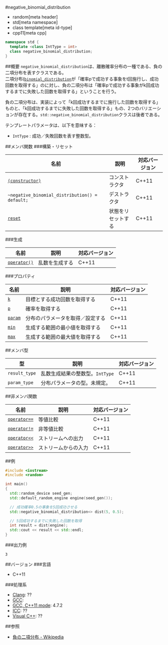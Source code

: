 #negative_binomial_distribution
* random[meta header]
* std[meta namespace]
* class template[meta id-type]
* cpp11[meta cpp]

```cpp
namespace std {
  template <class IntType = int>
  class negative_binomial_distribution;
}
```

##概要
`negative_binomial_distribution`は、離散確率分布の一種である、負の二項分布を表すクラスである。  
二項分布([`binomial_distribution`](binomial_distribution.md)が「確率pで成功する事象をt回施行し、成功回数を取得する」のに対し、負の二項分布は「確率pで成功する事象がk回成功するまでに失敗した回数を取得する」ということを行う。  


負の二項分布は、実装によって「k回成功するまでに施行した回数を取得する」ものと、「k回成功するまでに失敗した回数を取得する」もの、2つのバリエーションが存在する。`std::negative_binomial_distribution`クラスは後者である。


テンプレートパラメータは、以下を意味する：

- `IntType` : 成功／失敗回数を表す整数型。


##メンバ関数
###構築・リセット

| 名前 | 説明 | 対応バージョン |
|---------------------------------------------------------------------|--------------------|-------|
| [`(constructor)`](negative_binomial_distribution/op_constructor.md) | コンストラクタ | C++11 |
| `~negative_binomial_distribution() = default;`       | デストラクタ       | C++11 |
| [`reset`](negative_binomial_distribution/reset.md) | 状態をリセットする | C++11 |


###生成

| 名前 | 説明 | 対応バージョン |
|-------------------------------------------------------------|----------------|-------|
| [`operator()`](negative_binomial_distribution/op_call.md) | 乱数を生成する | C++11 |


###プロパティ

| 名前 | 説明 | 対応バージョン |
|------------------------------------------------------|----------------------------------|-------|
| [`k`](negative_binomial_distribution/k.md)         | 目標とする成功回数を取得する     | C++11 |
| [`p`](negative_binomial_distribution/p.md)         | 確率を取得する                   | C++11 |
| [`param`](negative_binomial_distribution/param.md) | 分布のパラメータを取得／設定する | C++11 |
| [`min`](negative_binomial_distribution/min.md)     | 生成する範囲の最小値を取得する   | C++11 |
| [`max`](negative_binomial_distribution/max.md)     | 生成する範囲の最大値を取得する   | C++11 |


##メンバ型

| 型 | 説明 | 対応バージョン |
|---------------|---------------------------------|-------|
| `result_type` | 乱数生成結果の整数型。`IntType` | C++11 |
| `param_type`  | 分布パラメータの型。未規定。    | C++11 |


##非メンバ関数

| 名前 | 説明 | 対応バージョン |
|------------------------------------------------------------|----------------------|-------|
| [`operator==`](negative_binomial_distribution/op_equal.md)     | 等値比較             | C++11 |
| [`operator!=`](negative_binomial_distribution/op_not_equal.md) | 非等値比較           | C++11 |
| [`operator<<`](negative_binomial_distribution/op_ostream.md)   | ストリームへの出力   | C++11 |
| [`operator>>`](negative_binomial_distribution/op_istream.md)   | ストリームからの入力 | C++11 |


##例
```cpp
#include <iostream>
#include <random>

int main()
{
  std::random_device seed_gen;
  std::default_random_engine engine(seed_gen());

  // 成功確率0.5の事象を5回成功させる
  std::negative_binomial_distribution<> dist(5, 0.5);

  // 5回成功するまでに失敗した回数を取得
  int result = dist(engine);
  std::cout << result << std::endl;
}
```

###出力例
```
3
```


##バージョン
###言語
- C++11

###処理系
- [Clang](/implementation.md#clang): ??
- [GCC](/implementation.md#gcc): 
- [GCC, C++11 mode](/implementation.md#gcc): 4.7.2
- [ICC](/implementation.md#icc): ??
- [Visual C++](/implementation.md#visual_cpp): ??


##参照
- [負の二項分布 - Wikipedia](http://ja.wikipedia.org/wiki/負の二項分布)


